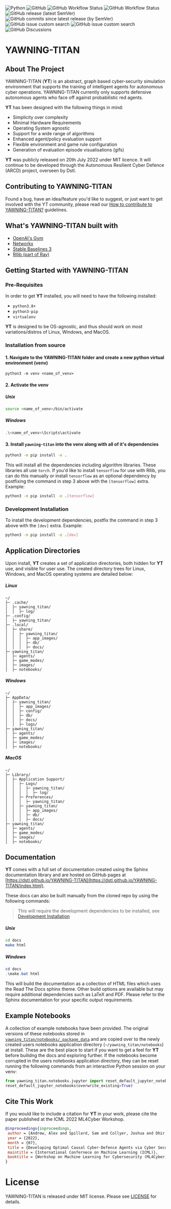 ![Python](https://img.shields.io/badge/python-3.8%20%7C%203.9%20%7C%203.10-blue)
![GitHub](https://img.shields.io/github/license/dstl/YAWNING-TITAN)
![GitHub Workflow Status](https://img.shields.io/github/workflow/status/dstl/YAWNING-TITAN/Python%20package) 
![GitHub Workflow Status](https://img.shields.io/github/workflow/status/dstl/YAWNING-TITAN/build-sphinx-to-github-pages?label=docs)
![GitHub release (latest SemVer)](https://img.shields.io/github/v/release/dstl/YAWNING-TITAN)
![GitHub commits since latest release (by SemVer)](https://img.shields.io/github/commits-since/dstl/YAWNING-TITAN/latest)
![GitHub issue custom search](https://img.shields.io/github/issues-search?label=active%20bug%20issues&query=repo%3Adstl%2FYAWNING-TITAN%20is%3Aopen%20label%3Abug)
![GitHub issue custom search](https://img.shields.io/github/issues-search?label=active%20feature%20requests&query=repo%3Adstl%2FYAWNING-TITAN%20is%3Aopen%20label%3Afeature_request)
![GitHub Discussions](https://img.shields.io/github/discussions/dstl/YAWNING-TITAN)

# YAWNING-TITAN

## About The Project
YAWNING-TITAN (**YT**) is an abstract, graph based cyber-security simulation environment that supports the training of
intelligent agents for autonomous cyber operations. YAWNING-TITAN currently only supports defensive autonomous agents
who face off against probabilistic red agents.

**YT** has been designed with the following things in mind:
- Simplicity over complexity
- Minimal Hardware Requirements
- Operating System agnostic
- Support for a wide range of algorithms
- Enhanced agent/policy evaluation support
- Flexible environment and game rule configuration
- Generation of evaluation episode visualisations (gifs)

**YT** was publicly released on 20th July 2022 under MIT licence. It will continue to be developed through the Autonomous 
Resilient Cyber Defence (ARCD) project, overseen by Dstl.

## Contributing to YAWNING-TITAN
Found a bug, have an idea/feature you'd like to suggest, or just want to get involved with the YT community, please read 
our [How to contribute to YAWNING-TITAN?](CONTRIBUTING.md) guidelines.


## What's YAWNING-TITAN built with

- [OpenAI's Gym](https://gym.openai.com/)
- [Networkx](https://github.com/networkx/networkx)
- [Stable Baselines 3](https://github.com/DLR-RM/stable-baselines3)
- [Rllib (part of Ray)](https://github.com/ray-project/ray)


## Getting Started with YAWNING-TITAN

### Pre-Requisites

In order to get **YT** installed, you will need to have the following installed:

- `python3.8+`
- `python3-pip`
- `virtualenv`

**YT** is designed to be OS-agnostic, and thus should work on most variations/distros of Linux, Windows, and MacOS.

### Installation from source
#### 1. Navigate to the YAWNING-TITAN folder and create a new python virtual environment (venv)

```unix
python3 -m venv <name_of_venv>
```

#### 2. Activate the venv

##### Unix
```bash
source <name_of_venv>/bin/activate
```

##### Windows
```powershell
.\<name_of_venv>\Scripts\activate
```

#### 3. Install `yawning-titan` into the venv along with all of it's dependencies

```bash
python3 -m pip install -e .
```


This will install all the dependencies including algorithm libraries. These libraries
all use `torch`. If you'd like to install `tensorflow` for use with Rllib, you can do this manually
or install `tensorflow` as an optional dependency by postfixing the command in step 3 above with the `[tensorflow]` extra. Example:

```bash
python3 -m pip install -e .[tensorflow]
```

### Development Installation
To install the development dependencies, postfix the command in step 3 above with the `[dev]` extra. Example:

```bash
python3 -m pip install -e .[dev]
```

## Application Directories

Upon install, **YT** creates a set of application directories, both hidden for **YT** use, and visible for user use. The 
created directory trees for Linux, Windows, and MacOS operating systems are detailed below:

##### Linux
```
~/
├─ .cache/
│  ├─ yawning_titan/
│  │  ├─ log/
├─ .config/
│  ├─ yawning_titan/
├─ .local/
│  ├─ share/
│  │  ├─ yawning_titan/
│  │  │  ├─ app_images/
│  │  │  ├─ db/
│  │  │  ├─ docs/
├─ yawning_titan/
│  ├─ agents/
│  ├─ game_modes/
│  ├─ images/
│  ├─ notebooks/
```

##### Windows

```
~/
├─ AppData/
│  ├─ yawning_titan/
│  │  ├─ app_images/
│  │  ├─ config/
│  │  ├─ db/
│  │  ├─ docs/
│  │  ├─ logs/
├─ yawning_titan/
│  ├─ agents/
│  ├─ game_modes/
│  ├─ images/
│  ├─ notebooks/
```

##### MacOS
```
~/
├─ Library/
│  ├─ Application Support/
│  │  ├─ Logs/
│  │  │  ├─ yawning_titan/
│  │  │  │  ├─ log/
│  │  ├─ Preferences/
│  │  │  ├─ yawning_titan/
│  │  ├─ yawning_titan/
│  │  │  ├─ app_images/
│  │  │  ├─ db/
│  │  │  ├─ docs/
├─ yawning_titan/
│  ├─ agents/
│  ├─ game_modes/
│  ├─ images/
│  ├─ notebooks/
```

## Documentation

**YT** comes with a full set of documentation created using the Sphinx documentation library and are hosted on GitHub
pages at [https://dstl.github.io/YAWNING-TITAN](https://dstl.github.io/YAWNING-TITAN/index.html).

These docs can also be built manually from the cloned repo by using the following commands:
> This will require the development dependencies to be installed, see [Development Installation](#development-installation)

##### Unix
```bash
cd docs
make html
```

##### Windows
```powershell
cd docs
.\make.bat html
```


This will build the documentation as a collection of HTML files which uses the Read The Docs sphinx theme. Other build 
options are available but may require additional dependencies such as LaTeX and PDF. Please refer to the Sphinx documentation 
for your specific output requirements.

## Example Notebooks

A collection of example notebooks have been provided. The original versions of these notebooks stored in 
[`yawning_titan/notebooks/_package_data`](yawning_titan/notebooks/_package_data) and are copied over to the newly created 
users notebooks application directory (`~/yawning_titan/notebooks`) at install. These are the best place to start if you 
want to get a feel for **YT** before builidng the docs and exploring further. If the notebooks become corrupted in the 
users notebooks application directory, they can be reset running the following commands from an interactive Python 
session on your venv:

```python
from yawning_titan.notebooks.jupyter import reset_default_jupyter_notebooks
reset_default_jupyter_notebooks(overwrite_existing=True)
```

## Cite This Work

If you would like to include a citation for **YT** in your work, please cite the paper published at the ICML 2022 ML4Cyber Workshop.
```bibtex
@inproceedings{inproceedings,
 author = {Andrew, Alex and Spillard, Sam and Collyer, Joshua and Dhir, Neil},
 year = {2022},
 month = {07},
 title = {Developing Optimal Causal Cyber-Defence Agents via Cyber Security Simulation},
 maintitle = {International Confernece on Machine Learning (ICML)},
 booktitle = {Workshop on Machine Learning for Cybersecurity (ML4Cyber)}
}
```

# License

YAWNING-TITAN is released under MIT license. Please see [LICENSE](LICENSE) for details.
